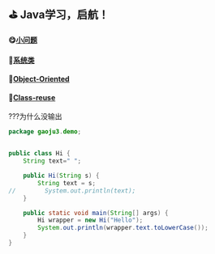 ##  :golf: Java学习，启航！

#### :yum:[小问题](./problem.md)
#### :file_folder:[系统类](https://github.com/swordboyASS/Rear-end-Learing/blob/master/Java/%E4%B8%80%E4%BA%9B%E7%B1%BB.md#title)
#### :file_folder:[Object-Oriented](https://github.com/swordboyASS/Rear-End/blob/master/Java/Object-Oriented.md)
#### :file_folder:[Class-reuse](https://github.com/swordboyASS/Rear-End/blob/master/Java/%E7%B1%BB%E7%9A%84%E9%87%8D%E7%94%A8.md)


???为什么没输出
```java
package gaoju3.demo;


public class Hi {
    String text=" ";

    public Hi(String s) {
        String text = s;
//        System.out.println(text);
    }

    public static void main(String[] args) {
        Hi wrapper = new Hi("Hello");
        System.out.println(wrapper.text.toLowerCase());
    }
}
```
